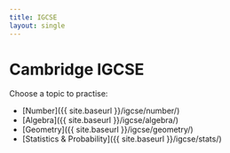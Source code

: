 ```yaml
---
title: IGCSE
layout: single
---
```


# Cambridge IGCSE

Choose a topic to practise:

- [Number]({{ site.baseurl }}/igcse/number/)
- [Algebra]({{ site.baseurl }}/igcse/algebra/)
- [Geometry]({{ site.baseurl }}/igcse/geometry/)
- [Statistics & Probability]({{ site.baseurl }}/igcse/stats/)
